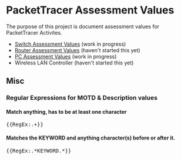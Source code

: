 # PacketTracer Assessment Values
The purpose of this project is document assessment values for PacketTracer Activites. 

* [Switch Assessment Values](/Switch_Value_Guide.md) (work in progress)
* [Router Assessment Values](/Router_Value_Guide.md) (haven't started this yet)
* [PC Assessment Values](/PC_Value_Guide.md) (work in progress)
* Wireless LAN Controller (haven't started this yet)

## Misc
### Regular Expressions for MOTD & Description values
#### Match anything, has to be at least one character
<pre>{{RegEx:.+}}</pre>
#### Matches the KEYWORD and anything character(s) before or after it.
<pre>{{RegEx:.*KEYWORD.*}}</pre>	
